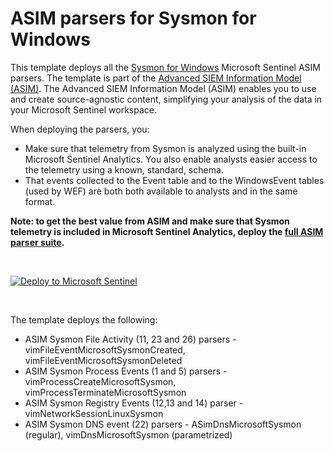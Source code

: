 # ASIM parsers for Sysmon for Windows

This template deploys all the [Sysmon for Windows](https://docs.microsoft.com/sysinternals/downloads/sysmon) Microsoft Sentinel ASIM parsers. The template is part of the [Advanced SIEM Information Model (ASIM)](https://aka.ms/AzSentinelNormalization). The Advanced SIEM Information Model (ASIM) enables you to use and create source-agnostic content, simplifying your analysis of the data in your Microsoft Sentinel workspace.

When deploying the parsers, you:

- Make sure that telemetry from Sysmon is analyzed using the built-in Microsoft Sentinel Analytics. You also enable analysts easier access to the telemetry using a known, standard, schema.
- That events collected to the Event table and to the WindowsEvent tables (used by WEF) are both both available to analysts and in the same format.

**Note: to get the best value from ASIM and make sure that Sysmon telemetry is included in Microsoft Sentinel Analytics, deploy the [full ASIM parser suite](https://aka.ms/AzSentinelASim).**

<br>

[![Deploy to Microsoft Sentinel](https://aka.ms/deploytoazurebutton)](https://aka.ms/AzSentinelSysmonARM)

<br>

The template deploys the following:

- ASIM Sysmon File Activity (11, 23 and 26) parsers - vimFileEventMicrosoftSysmonCreated, vimFileEventMicrosoftSysmonDeleted
- ASIM Sysmon Process Events (1 and 5) parsers - vimProcessCreateMicrosoftSysmon, vimProcessTerminateMicrosoftSysmon
- ASIM Sysmon Registry Events (12,13 and 14) parser - vimNetworkSessionLinuxSysmon
- ASIM Sysmon DNS event (22) parsers - ASimDnsMicrosoftSysmon (regular), vimDnsMicrosoftSysmon (parametrized)

<br>
